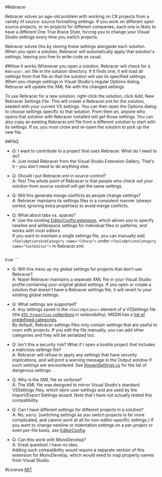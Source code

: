 #Rebracer

Rebracer solves an age-old problem with working on C# projects from a variety of source: source formatting settings.
If you work on different open source projects, or on projects for different companies, each one is likely to have a different One True Brace Style, forcing you to change your Visual Studio settings every time you switch projects.

Rebracer solves this by storing these settings alongside each solution.  When you open a solution, Rebracer will automatically apply that solution's settings, leaving you free to write code as usual.

##How it works
Whenever you open a solution, Rebracer will check for a `Rebracer.xml` file in the solution directory.  If it finds one, it will load all settings from that file so that the solution will use its specified settings.  When you change settings in Visual Studio's regular Options dialog, Rebracer will update the XML file with the changed settings. 

To use Rebracer for a new solution, right-click the solution, click Add, New Rebracer Settings File.  This will create a Rebracer.xml for the solution, seeded with your current VS settings.  You can then open the Options dialog to choose settings specific to that solution.  From then on, anyone who opens that solution with Rebracer installed will get those settings.  You can also copy an existing Rebracer.xml file from a different solution to start with its settings.  If so, you must close and re-open the solution to pick up the new file.

##FAQ
 - Q: I want to contribute to a project that uses Rebracer.  What do I need to do?  
   A: Just install Rebracer from the Visual Studio Extension Gallery.  That's it &ndash; you don't need to do anything else.

 - Q: Should I put Rebracer.xml in source control?  
   A: Yes!  The whole point of Rebracer is that people who check out your solution from source controll will get the same settings.  

 - Q: Will this generate merge conflicts as people change settings?  
   A: Rebracer maintains its settings files in a consistent manner (always sorted, ignoring extra properties) to avoid merge conflicts.

 - Q: What about tabs vs. spaces?  
   A: Use the existing [EditorConfig extension](http://visualstudiogallery.msdn.microsoft.com/c8bccfe2-650c-4b42-bc5c-845e21f96328), which allows you to specify newline and whitespace settings for individual files or patterns, and works with most editors.  
    If you want to maintain a single settings file, you can manually add `<ToolsOptionsSubCategory name="CSharp">` under `<ToolsOptionsCategory name="TextEditor">` in Rebracer.xml:
   ```
  <ToolsOptionsSubCategory name="CSharp">
    <PropertyValue name="InsertTabs">true</PropertyValue>
  </ToolsOptionsSubCategory name="CSharp">
  ```

 - Q: Will this mess up my global settings for projects that don't use Rebracer?  
   A: Nope!  Rebracer maintains a separate XML file in your Visual Studio profile containing your original global settings.  If you open or create a solution that doesn't have a Rebracer settings file, it will revert to your existing global settings.

 - Q: What settings are supported?  
   A: Any settings saved in the `<ToolsOptions>` element of a VSSettings file (the [`DTE.Properties` collections](http://msdn.microsoft.com/en-us/library/ms165641.aspx) in extensibility).  MSDN has a [list of predefined categories](http://msdn.microsoft.com/en-us/library/ms165641.aspx).  
     By default, Rebracer settings files only contain settings that are useful to roam with projects.  If you edit the file manually, you can add other categories and they will be serialized too.

 - Q: Isn't this a security risk? What if I open a hostile project that includes a malicious settings file?  
   A: Rebracer will refuse to apply any settings that have security implications, and will print a warning message in the Output window if such settings are encountered.  See [KnownSettings.cs](Rebracer/Utilities/KnownSettings.cs) for the list of dangerous settings.

 - Q: Why is the XML file so verbose?  
   A: The XML file was designed to mirror Visual Studio's standard VSSettings files, which store user settings and are used by the Import/Export Settings wizard.  Note that I have not actually tested this compatibility.

 - Q: Can I have different settings for different projects in a solution?  
   A: No; sorry.  (switching settings as you switch projects is far more complicated, and cannot work at all for non-editor-specific settings.)  If you want to change newline or indentation settings on a per-project or even per-file basis, use [EditorConfig](http://editorconfig.org/).

 - Q: Can this work with MonoDevelop?  
   A: Great question! I have no idea.  
     Adding such compatibility would require a separate version of this extension for MonoDevelop, which would need to map property names from Visual Studio.

#License
[MIT](http://opensource.org/licenses/MIT)
